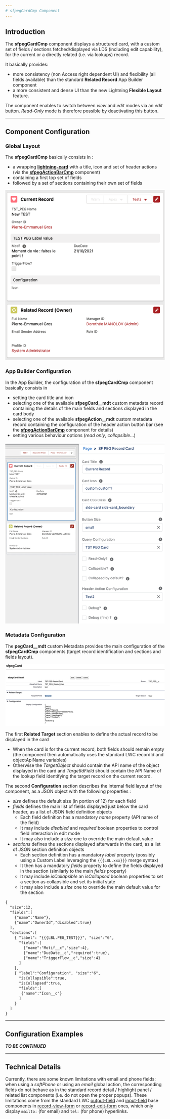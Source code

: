 ```yaml
---
# sfpegCardCmp Component
---
```


## Introduction

The **sfpegCardCmp** component displays a structured card, with a custom
set of fields / sections fetched/displayed via LDS (including edit capability),
for the current or a directly related (i.e. via lookups) record.

It basically provides:
* more consistency (non Access right dependent UI) and flexibility
(all fields available) than the standard **Related Record** App Builder component 
* a more consistent and dense UI than the new Lightning **Flexible Layout** feature. 

The component enables to switch between _view_ and _edit_ modes via an _edit_
button. _Read-Only_ mode is therefore possible by deactivating this button.

---

## Component Configuration

### Global Layout

The **sfpegCardCmp** basically consists in :
* a wrapping **[lightning-card](https://developer.salesforce.com/docs/component-library/bundle/lightning-card/documentation)** 
with a title, icon and set of header actions (via the **[sfpegActionBarCmp](/help/sfpegActionBarCmp.md)** component)
* containing a first top set of fields
* followed by a set of sections containing their own set of fields

![Cards on different records](/media/sfpegCard.png) 


### App Builder Configuration

In the App Builder, the configuration of the **sfpegCardCmp** component basically
consists in 
* setting the card title and icon
* selecting one of the available **sfpegCard__mdt** custom metadata record containing the details
of the main fields and sections displayed in the card body
* selecting one of the available **sfpegAction__mdt** custom metadata record containing the 
configuration of the header action button bar (see the **[sfpegActionBarCmp](/help/sfpegActionBarCmp.md)** component for details)
* setting various behaviour options (_read only_, _collapsible_...)

![Record Card Configuration](/media/sfpegCardConfiguration.png)


### Metadata Configuration

The **pegCard__mdt** custom Metadata provides the main configuration of the **sfpegCardCmp** components
(target record identification and sections and fields layout).

![Record Card Metadata](/media/sfpegCardMeta.png)

The first **Related Target** section enables to define the actual record to be displayed in the card
* When the card is for the current record, both fields should remain empty
(the component then automatically uses the standard LWC recordId and objectApiName variables)
* Otherwise the _TargetObject_ should contain the API name of the object displayed in the card
and _TargetIdField_ should contain the API Name of the lookup field identifying the target record
on the current record. 

The second **Configuration** section describes the internal field layout of the component,
as a JSON object with the following properties :
* _size_ defines the default size (in portion of 12) for each field
* _fields_ defines the main list of fields displayed just below the card header, as a list
of JSON field definition objects
  * Each field definition has a mandatory _name_ property (API name of the field)
  * It may include _disabled_ and _required_ boolean properties to control field interaction
  in edit mode
  * It may also include a _size_ one to override the main default value
* _sections_ defines the sections displayed afterwards in the card, as a list of JSON section
definition objects
  * Each section definition has a mandatory _label_ property (possibly using a Custom Label
  leveraging the `{{{LBL.xxx}}}` merge syntax)
  * It then has a mandatory _fields_ property to define the fields displayed in the section
  (similarly to the main _fields_ property)
  * It may include _isCollapsible_ an _isCollapsed_ boolean properties to set a section
  as collapsible and set its initial state
  * It may also include a _size_ one to override the main default value for the section

```
{
  "size":12,
  "fields":[
    {"name":"Name"},
    {"name":"OwnerId","disabled":true}
  ],
  "sections":[
    { "label": "{{{LBL.PEG_TEST}}}", "size":"6",
      "fields":[
        {"name":"Motif__c","size":4},
        {"name":"DueDate__c","required":true},
        {"name":"TriggerFlow__c","size":4}
      ]
    },
    { "label":"Configuration", "size":"6",
      "isCollapsible":true,
      "isCollapsed":true,
      "fields":[
       {"name":"Icon__c"}
      ]
    }
  ]
}
```

---

## Configuration Examples

***TO BE CONTINUED***

---

## Technical Details

Currently, there are some known limitations with email and phone fields: when using a _softPhone_
or using an _email_ global action, the corresponding fields do not behave as in the standard 
record detail / highlight panel / related list components (i.e. do not open the proper popups).
These limitations come from the standard LWC
[output-field](https://developer.salesforce.com/docs/component-library/bundle/lightning-output-field/documentation)
and
[input-field](https://developer.salesforce.com/docs/component-library/bundle/lightning-input-field/documentation)
base components in 
[record-view-form](https://developer.salesforce.com/docs/component-library/bundle/lightning-record-view-form/documentation)
or
[record-edit-form](https://developer.salesforce.com/docs/component-library/bundle/lightning-record-edit-form/documentation)
ones, which only display `mailto:` (for email) and `tel:` (for phone) hyperlinks.
